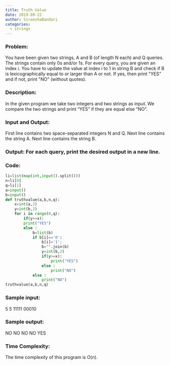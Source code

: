 ```yaml
---
title: Truth Value
date: 2019-09-22
author: SireeshaBandari
categories:
  - strings
---
```




### Problem:
You have been given two strings, A and B (of length N each) and Q queries.
The strings contain only 0s and/or 1s.
For every query, you are given an index i. You have to update the value at index i to 1 in
string B and check if B is lexicographically equal to or larger than A or not.
If yes, then print &quot;YES&quot; and if not, print &quot;NO&quot; (without quotes).
### Description:
In the given program we take two integers and two strings as input. We compare the two
strings and print “YES” if they are equal else “NO”.
### Input and Output:
First line contains two space-separated integers N and Q. Next line contains the string A.
Next line contains the string B.
### Output: For each query, print the desired output in a new line.
### Code:
```python
li=list(map(int,input().split()))
n=li[0]
q=li[1]
a=input()
b=input()
def truthvalue(a,b,n,q):
    x=int(a,2)
    y=int(b,2)
    for i in range(0,q):
        if(y>=x):
        print("YES")
        else :
            b=list(b)
            if b[i]=='0':
                b[i]='1';
                b="".join(b)
                y=int(b,2)
                if(y>=x):
                    print("YES")
                else :
                    print("NO")
            else :
                print("NO")
truthvalue(a,b,n,q)
```
### Sample input:
5 5
11111
00010
### Sample output:
NO
NO
NO
NO
YES
### Time Complexity:
The time complexity of this program is O(n).